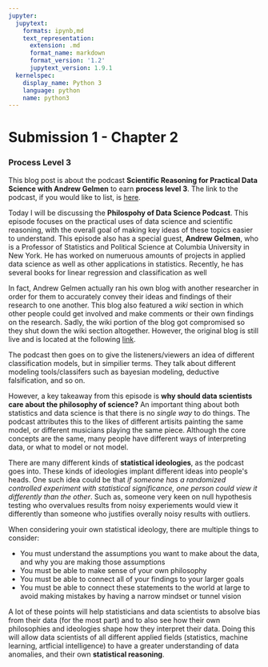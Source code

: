 ```yaml
---
jupyter:
  jupytext:
    formats: ipynb,md
    text_representation:
      extension: .md
      format_name: markdown
      format_version: '1.2'
      jupytext_version: 1.9.1
  kernelspec:
    display_name: Python 3
    language: python
    name: python3
---
```


# Submission 1 - Chapter 2


### Process Level 3
This blog post is about the podcast **Scientific Reasoning for Practical Data Science with Andrew Gelmen** to earn **process level 3**. The link to the podcast, if you would like to list, is [here](https://www.youtube.com/watch?v=R6mq5Esjzfw).


Today I will be discussing the **Philospohy of Data Science Podcast**. This episode focuses on the practical uses of data science and scientific reasoning, with the overall goal of making key ideas of these topics easier to understand. This episode also has a special guest, **Andrew Gelmen**, who is a Professor of Statistics and Political Science at Columbia University in New York. He has worked on numeruous amounts of projects in applied data science as well as other applications in statistics. Recently, he has several books for linear regression and classification as well


In fact, Andrew Gelmen actually ran his own blog with another researcher in order for them to accurately convey their ideas and findings of their research to one another. This blog also featured a *wiki* section in which other people could get involved and make comments or their own findings on the research. Sadly, the wiki portion of the blog got compromised so they shut down the wiki section altogether. However, the original blog is still live and is located at the following [link](https://statmodeling.stat.columbia.edu/).


The podcast then goes on to give the listeners/viewers an idea of different classification models, but in simpilier terms. They talk about different modeling tools/classifers such as bayesian modeling, deductive falsification, and so on.


However, a key takeaway from this episode is **why should data scientists care about the philosophy of science?** An important thing about both statistics and data science is that there is no *single way* to do things. The podcast attributes this to the likes of different artisits painting the same model, or different musicians playing the same piece. Although the core concepts are the same, many people have different ways of interpreting data, or what to model or not model.


There are many different kinds of **statistical ideologies**, as the podcast goes into. These kinds of ideologies implant different ideas into people's heads. One such idea could be that *if someone has a randomized controlled experiment with statistical significance, one person could view it differently than the other*. Such as, someone very keen on null hypothesis testing who overvalues results from noisy experiements would view it differently than someone who justifies overally noisy results with outliers.


When considering youir own statistical ideology, there are multiple things to consider:
* You must understand the assumptions you want to make about the data, and why you are making those assumptions
* You must be able to make sense of your own philosophy
* You must be able to connect all of your findings to your larger goals
* You must be able to connect these statements to the world at large to avoid making mistakes by having a narrow mindset or tunnel vision


A lot of these points will help statisticians and data scientists to absolve bias from their data (for the most part) and to also see how their own philosophies and ideologies shape how they interpret their data. Doing this will allow data scientists of all different applied fields (statistics, machine learning, artficial intelligence) to have a greater understanding of data anomalies, and their own **statistical reasoning**.

